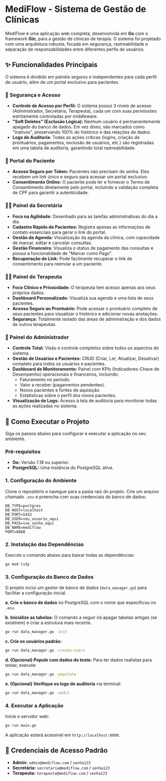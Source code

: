 # MediFlow - Sistema de Gestão de Clínicas

MediFlow é uma aplicação web completa, desenvolvida em **Go** com o framework **Gin**, para a gestão de clínicas de terapia. O sistema foi projetado com uma arquitetura robusta, focada em segurança, rastreabilidade e separação de responsabilidades entre diferentes perfis de usuários.

## ✨ Funcionalidades Principais

O sistema é dividido em painéis seguros e independentes para cada perfil de usuário, além de um portal exclusivo para pacientes.

### 🔐 Segurança e Acesso

  * **Controle de Acesso por Perfil:** O sistema possui 3 níveis de acesso (Administrador, Secretária, Terapeuta), cada um com suas permissões estritamente controladas por middleware.
  * **"Soft Deletes" (Exclusão Lógica):** Nenhum usuário é permanentemente apagado do banco de dados. Em vez disso, são marcados como "inativos", preservando 100% do histórico e das relações de dados.
  * **Logs de Auditoria:** Todas as ações críticas (logins, criação de prontuários, pagamentos, exclusão de usuários, etc.) são registradas em uma tabela de auditoria, garantindo total rastreabilidade.

### 👤 Portal do Paciente

  * **Acesso Seguro por Token:** Pacientes não precisam de senha. Eles recebem um link único e seguro para acessar um portal exclusivo.
  * **Consentimento Online:** O paciente pode ler e fornecer o Termo de Consentimento diretamente pelo portal, incluindo a validação completa de CPF para garantir a autenticidade.

### 👩‍💼 Painel da Secretária

  * **Foco na Agilidade:** Desenhado para as tarefas administrativas do dia a dia.
  * **Cadastro Rápido de Pacientes:** Registra apenas as informações de contato essenciais para gerar o link do portal.
  * **Gestão da Agenda:** Visualização da agenda da clínica, com capacidade de marcar, editar e cancelar consultas.
  * **Gestão Financeira:** Visualiza o status de pagamento das consultas e possui a funcionalidade de "Marcar como Pago".
  * **Recuperação de Link:** Pode facilmente recuperar o link de consentimento para reenviar a um paciente.

### 👨‍⚕️ Painel do Terapeuta

  * **Foco Clínico e Privacidade:** O terapeuta tem acesso apenas aos seus próprios dados.
  * **Dashboard Personalizado:** Visualiza sua agenda e uma lista de seus pacientes.
  * **Acesso Seguro ao Prontuário:** Pode acessar o prontuário completo de seus pacientes para visualizar o histórico e adicionar novas anotações.
  * **Segurança:** Totalmente isolado das áreas de administração e dos dados de outros terapeutas.

### 👑 Painel do Administrador

  * **Controle Total:** Visão e controle completos sobre todos os aspectos do sistema.
  * **Gestão de Usuários e Pacientes:** CRUD (Criar, Ler, Atualizar, Desativar) completo para todos os usuários e pacientes.
  * **Dashboard de Monitoramento:** Painel com KPIs (Indicadores-Chave de Desempenho) operacionais e financeiros, incluindo:
      * Faturamento no período.
      * Valor a receber (pagamentos pendentes).
      * Novos pacientes e fontes de aquisição.
      * Estatísticas sobre o perfil dos novos pacientes.
  * **Visualização de Logs:** Acesso à tela de auditoria para monitorar todas as ações realizadas no sistema.

## 🚀 Como Executar o Projeto

Siga os passos abaixo para configurar e executar a aplicação no seu ambiente.

### Pré-requisitos

  * **Go:** Versão 1.18 ou superior.
  * **PostgreSQL:** Uma instância do PostgreSQL ativa.

### 1\. Configuração do Ambiente

Clone o repositório e navegue para a pasta raiz do projeto. Crie um arquivo chamado `.env` e preencha com suas credenciais do banco de dados:

```env
DB_TYPE=postgres
DB_HOST=localhost
DB_PORT=5432
DB_USER=seu_usuario_aqui
DB_PASS=sua_senha_aqui
DB_NAME=mediflow
PORT=8080
```

### 2\. Instalação das Dependências

Execute o comando abaixo para baixar todas as dependências:

```sh
go mod tidy
```

### 3\. Configuração do Banco de Dados

O projeto inclui um gestor de banco de dados (`data_manager.go`) para facilitar a configuração inicial.

**a. Crie o banco de dados** no PostgreSQL com o nome que especificou no `.env`.

**b. Inicialize as tabelas:** O comando a seguir irá apagar tabelas antigas (se existirem) e criar a estrutura mais recente.

```sh
go run data_manager.go -init
```

**c. Crie os usuários padrão:**

```sh
go run data_manager.go -create-users
```

**d. (Opcional) Popule com dados de teste:** Para ter dados realistas para testar, execute:

```sh
go run data_manager.go -populate
```

**e. (Opcional) Verifique os logs de auditoria** via terminal:

```sh
go run data_manager.go -audit
```

### 4\. Executar a Aplicação

Inicie o servidor web:

```sh
go run main.go
```

A aplicação estará acessível em `http://localhost:8080`.

## 🔑 Credenciais de Acesso Padrão

  * **Admin:** `admin@mediflow.com` / `senha123`
  * **Secretária:** `secretaria@mediflow.com` / `senha123`
  * **Terapeuta:** `terapeuta@mediflow.com` / `senha123`